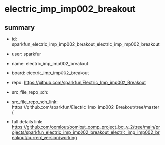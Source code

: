# electric_imp_imp002_breakout
 
## summary 
* id: sparkfun_electric_imp_imp002_breakout_electric_imp_imp002_breakout
* user: sparkfun
* name: electric_imp_imp002_breakout
* board: electric_imp_imp002_breakout
* repo: https://github.com/sparkfun/Electric_Imp_imp002_Breakout



* src_file_repo_sch: 
* src_file_repo_sch_link: https://github.com/sparkfun/Electric_Imp_imp002_Breakout/tree/master/
* full details link: https://github.com/oomlout/oomlout_oomp_project_bot_v_2/tree/main/projects/sparkfun_electric_imp_imp002_breakout_electric_imp_imp002_breakout/current_version/working  







